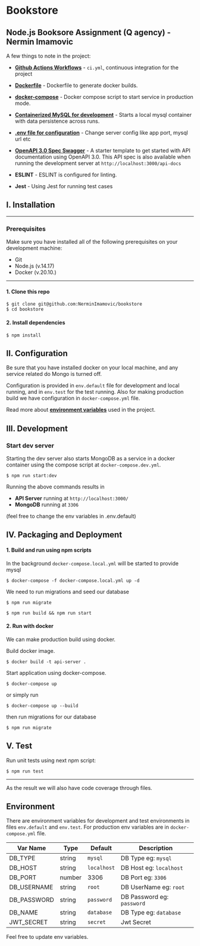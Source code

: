 # Bookstore

## Node.js Booksore Assignment (Q agency) - Nermin Imamovic

A few things to note in the project:
* **[Github Actions Workflows](https://github.com/NerminImamovic/wtf/tree/master/.github/workflows)** -
`ci.yml`, continuous integration for the project 

* **[Dockerfile](https://github.com/NerminImamovic/wtf/blob/master/Dockerfile)** - Dockerfile to generate docker builds.

* **[docker-compose](https://github.com/NerminImamovic/wtf/blob/master/docker-compose.yml)** - Docker compose script to start service in production mode.

* **[Containerized MySQL for development](#iii-development)** - Starts a local mysql container with data persistence across runs.

* **[.env file for configuration](#environment)** - Change server config like app port, mysql url etc

* **[OpenAPI 3.0 Spec Swagger](https://github.com/NerminImamovic/povioTask/blob/master/swagger.json)** - A starter template to get started with API documentation using OpenAPI 3.0. This API spec is also available when running the development server at `http://localhost:3000/api-docs`


* **ESLINT** - ESLINT is configured for linting.
* **Jest** - Using Jest for running test cases

## I. Installation

---

### Prerequisites
Make sure you have installed all of the following prerequisites on your development machine:
* Git
* Node.js (v.14.17)
* Docker (v.20.10.)

---

#### 1. Clone this repo

```
$ git clone git@github.com:NerminImamovic/bookstore
$ cd bookstore
```

#### 2. Install dependencies

```
$ npm install
```

## II. Configuration

Be sure that you have installed docker on your local machine, and any service related do Mongo is turned off. 

Configuration is provided in `env.default` file for development and local running, and in `env.test` for the test running. Also for making production build we have configuration in `docker-compose.yml` file.

Read more about **[environment variables](#environment)** used in the project.

## III. Development

### Start dev server
Starting the dev server also starts MongoDB as a service in a docker container using the compose script at `docker-compose.dev.yml`.

```
$ npm run start:dev
```
Running the above commands results in 
* **API Server** running at `http://localhost:3000/`
* **MongoDB** running at `3306`

(feel free to change the env variables in .env.default)

## IV. Packaging and Deployment

#### 1. Build and run using npm scripts 

In the background `docker-compose.local.yml` will be started to provide mysql

```
$ docker-compose -f docker-compose.local.yml up -d
```

We need to run migrations and seed our database

```
$ npm run migrate
```

```
$ npm run build && npm run start
```

#### 2. Run with docker

We can make production build using docker.

Build docker image.

```
$ docker build -t api-server .
```

Start application using docker-compose.

```
$ docker-compose up
```

or simply run

```
$ docker-compose up --build
```

then run migrations for our database

```
$ npm run migrate
```

## V. Test

Run unit tests using next npm script:

```
$ npm run test
```

---

As the result we will also have code coverage through files.

## Environment
There are environment variables for development and test environments in files `env.default` and `env.test`. For production env variables are in `docker-compose.yml` file.

| Var Name  | Type  | Default | Description  |
|---|---|---|---|
| DB_TYPE  | string  | `mysql` | DB Type eg: `mysql`  
| DB_HOST  | string  | `localhost` | DB Host eg: `localhost`  |
| DB_PORT  | number  | 3306 | DB Port eg: `3306`  |
| DB_USERNAME  | string  | `root` | DB UserName eg: `root`  |
| DB_PASSWORD  | string  | `password` | DB Password eg: `password`  |
| DB_NAME  | string  | `database` | DB Type eg: `database`  |
| JWT_SECRET | string  | `secret` | Jwt Secret |

Feel free to update env variables. 
